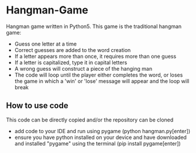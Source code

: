 # Hangman-Game

Hangman game written in Python5. This game is the traditional hangman game:
- Guess one letter at a time 
- Correct guesses are added to the word creation
- If a letter appears more than once, it requires more than one guess
- If a letter is capitalized, type it in capital letters
- A wrong guess will construct a piece of the hanging man
- The code will loop until the player either completes the word, or loses the game
in which a 'win' or 'lose' message will appear and the loop will break

## How to use code

This code can be directly copied and/or the repository can be cloned
- add code to your IDE and run using pygame (python hangman.py[enter])
- ensure you have python installed on your device and have downloaded and installed "pygame" using the terminal (pip install pygame[enter])
